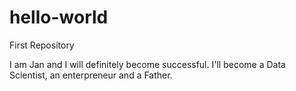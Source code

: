 # hello-world
First Repository

I am Jan and I will definitely become successful. 
I'll become a Data Scientist, an enterpreneur and a Father.
